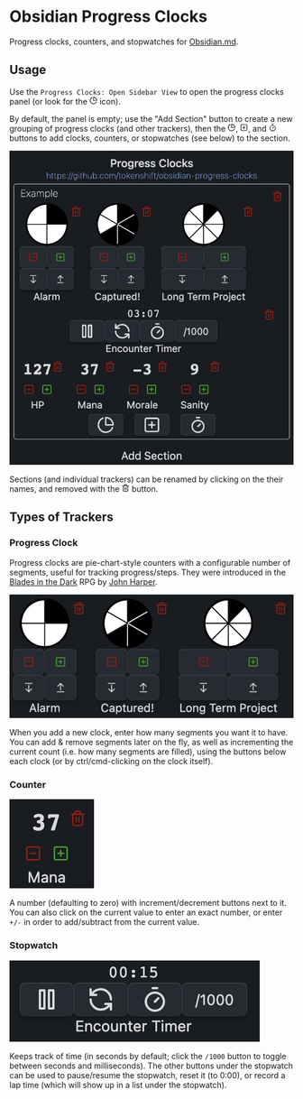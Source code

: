 # Obsidian Progress Clocks

Progress clocks, counters, and stopwatches for [Obsidian.md](https://obsidian.md/).

## Usage

Use the `Progress Clocks: Open Sidebar View` to open the progress clocks panel (or look for the
<svg xmlns="http://www.w3.org/2000/svg" width="1em" height="1em" viewBox="0 0 24 24" fill="none" stroke="currentColor" stroke-width="2" stroke-linecap="round" stroke-linejoin="round" class="svg-icon lucide-pie-chart"><path d="M21.21 15.89A10 10 0 1 1 8 2.83"></path><path d="M22 12A10 10 0 0 0 12 2v10z"></path></svg>
icon).

By default, the panel is empty; use the "Add Section" button to create a new
grouping of progress clocks (and other trackers), then the
<svg xmlns="http://www.w3.org/2000/svg" width="1em" height="1em" viewBox="0 0 24 24" fill="none" stroke="currentColor" stroke-width="2" stroke-linecap="round" stroke-linejoin="round" class="lucide-icon lucide lucide-pie-chart "><path d="M21.21 15.89A10 10 0 1 1 8 2.83"></path><path d="M22 12A10 10 0 0 0 12 2v10z"></path></svg>,
<svg xmlns="http://www.w3.org/2000/svg" width="1em" height="1em" viewBox="0 0 24 24" fill="none" stroke="currentColor" stroke-width="2" stroke-linecap="round" stroke-linejoin="round" class="lucide-icon lucide lucide-plus-square "><rect width="18" height="18" x="3" y="3" rx="2"></rect><path d="M8 12h8"></path><path d="M12 8v8"></path></svg>, and
<svg xmlns="http://www.w3.org/2000/svg" width="1em" height="1em" viewBox="0 0 24 24" fill="none" stroke="currentColor" stroke-width="2" stroke-linecap="round" stroke-linejoin="round" class="lucide-icon lucide lucide-timer "><line x1="10" x2="14" y1="2" y2="2"></line><line x1="12" x2="15" y1="14" y2="11"></line><circle cx="12" cy="14" r="8"></circle></svg>
buttons to add clocks, counters, or stopwatches (see below) to the section.

![Example of the Progress Clocks sidebar view](./static/sidebar.png)

Sections (and individual trackers) can be renamed by clicking on the their names,
and removed with the
<svg xmlns="http://www.w3.org/2000/svg" width="1em" height="1em" viewBox="0 0 24 24" fill="none" stroke="currentColor" stroke-width="2" stroke-linecap="round" stroke-linejoin="round" class="lucide-icon lucide lucide-trash-2"><path d="M3 6h18"></path><path d="M19 6v14c0 1-1 2-2 2H7c-1 0-2-1-2-2V6"></path><path d="M8 6V4c0-1 1-2 2-2h4c1 0 2 1 2 2v2"></path><line x1="10" x2="10" y1="11" y2="17"></line><line x1="14" x2="14" y1="11" y2="17"></line></svg>
button.

## Types of Trackers

### Progress Clock

Progress clocks are pie-chart-style counters with a configurable number of
segments, useful for tracking progress/steps. They were introduced in the
[Blades in the Dark](https://bladesinthedark.com/progress-clocks) RPG by
[John Harper](https://twitter.com/john_harper).

![Example of progress clocks with 4, 6, and 8 segments](./static/clocks.png)

When you add a new clock, enter how many segments you want it to have. You can
add & remove segments later on the fly, as well as incrementing the current count
(i.e. how many segments are filled), using the buttons below each clock (or by
ctrl/cmd-clicking on the clock itself).


### Counter

![Example of a counter](./static/counter.png)

A number (defaulting to zero) with increment/decrement buttons next to it. You
can also click on the current value to enter an exact number, or enter `+/-` in
order to add/subtract from the current value.

### Stopwatch

![Example of a stopwatch](./static/stopwatch.png)

Keeps track of time (in seconds by default; click the `/1000` button to toggle
between seconds and milliseconds). The other buttons under the stopwatch can be
used to pause/resume the stopwatch, reset it (to 0:00), or record a lap time
(which will show up in a list under the stopwatch).